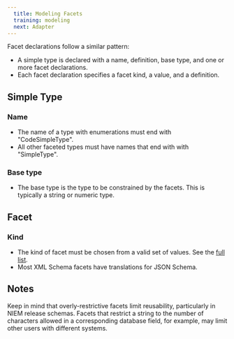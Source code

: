 ```yaml
---
  title: Modeling Facets
  training: modeling
  next: Adapter
---
```


Facet declarations follow a similar pattern:

- A simple type is declared with a name, definition, base type, and one or more facet declarations.
- Each facet declaration specifies a facet kind, a value, and a definition.

## Simple Type

### Name

- The name of a type with enumerations must end with "CodeSimpleType".
- All other faceted types must have names that end with with "SimpleType".

### Base type

- The base type is the type to be constrained by the facets.  This is typically a string or numeric type.

## Facet

### Kind

- The kind of facet must be chosen from a valid set of values.  See the [full list](.#kinds-of-facets).
- Most XML Schema facets have translations for JSON Schema.

## Notes

Keep in mind that overly-restrictive facets limit reusability, particularly in NIEM release schemas.  Facets that restrict a string to the number of characters allowed in a corresponding database field, for example, may limit other users with different systems.
